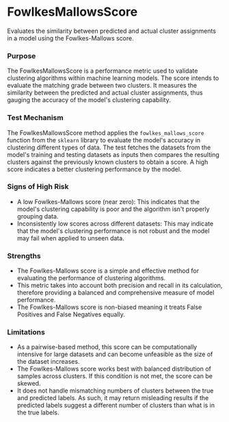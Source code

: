 # FowlkesMallowsScore

Evaluates the similarity between predicted and actual cluster assignments in a model using the Fowlkes-Mallows
score.

### Purpose

The FowlkesMallowsScore is a performance metric used to validate clustering algorithms within machine learning
models. The score intends to evaluate the matching grade between two clusters. It measures the similarity between
the predicted and actual cluster assignments, thus gauging the accuracy of the model's clustering capability.

### Test Mechanism

The FowlkesMallowsScore method applies the `fowlkes_mallows_score` function from the `sklearn` library to evaluate
the model's accuracy in clustering different types of data. The test fetches the datasets from the model's training
and testing datasets as inputs then compares the resulting clusters against the previously known clusters to obtain
a score. A high score indicates a better clustering performance by the model.

### Signs of High Risk

- A low Fowlkes-Mallows score (near zero): This indicates that the model's clustering capability is poor and the
algorithm isn't properly grouping data.
- Inconsistently low scores across different datasets: This may indicate that the model's clustering performance is
not robust and the model may fail when applied to unseen data.

### Strengths

- The Fowlkes-Mallows score is a simple and effective method for evaluating the performance of clustering
algorithms.
- This metric takes into account both precision and recall in its calculation, therefore providing a balanced and
comprehensive measure of model performance.
- The Fowlkes-Mallows score is non-biased meaning it treats False Positives and False Negatives equally.

### Limitations

- As a pairwise-based method, this score can be computationally intensive for large datasets and can become
unfeasible as the size of the dataset increases.
- The Fowlkes-Mallows score works best with balanced distribution of samples across clusters. If this condition is
not met, the score can be skewed.
- It does not handle mismatching numbers of clusters between the true and predicted labels. As such, it may return
misleading results if the predicted labels suggest a different number of clusters than what is in the true labels.